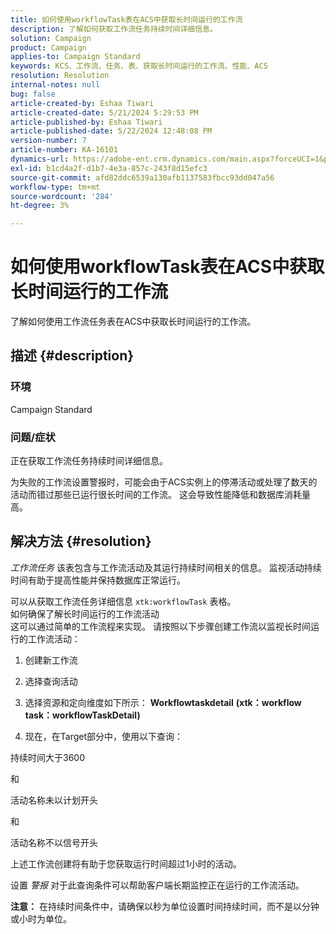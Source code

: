 ```yaml
---
title: 如何使用workflowTask表在ACS中获取长时间运行的工作流
description: 了解如何获取工作流任务持续时间详细信息。
solution: Campaign
product: Campaign
applies-to: Campaign Standard
keywords: KCS、工作流、任务、表、获取长时间运行的工作流、性能、ACS
resolution: Resolution
internal-notes: null
bug: false
article-created-by: Eshaa Tiwari
article-created-date: 5/21/2024 5:29:53 PM
article-published-by: Eshaa Tiwari
article-published-date: 5/22/2024 12:48:08 PM
version-number: 7
article-number: KA-16101
dynamics-url: https://adobe-ent.crm.dynamics.com/main.aspx?forceUCI=1&pagetype=entityrecord&etn=knowledgearticle&id=59ca2cba-9717-ef11-9f8a-6045bd006793
exl-id: b1cd4a2f-d1b7-4e3a-857c-243f8d15efc3
source-git-commit: afd82ddc6539a130afb1137583fbcc93dd047a56
workflow-type: tm+mt
source-wordcount: '284'
ht-degree: 3%

---
```


# 如何使用workflowTask表在ACS中获取长时间运行的工作流


了解如何使用工作流任务表在ACS中获取长时间运行的工作流。

## 描述 {#description}


### <b>环境</b>

Campaign Standard

### <b>问题/症状</b>

正在获取工作流任务持续时间详细信息。

为失败的工作流设置警报时，可能会由于ACS实例上的停滞活动或处理了数天的活动而错过那些已运行很长时间的工作流。 这会导致性能降低和数据库消耗量高。


## 解决方法 {#resolution}


*工作流任务* 该表包含与工作流活动及其运行持续时间相关的信息。 监视活动持续时间有助于提高性能并保持数据库正常运行。

可以从获取工作流任务详细信息 `xtk:workflowTask` 表格。
<br>如何确保了解长时间运行的工作流活动<br>
这可以通过简单的工作流程来实现。 请按照以下步骤创建工作流以监视长时间运行的工作流活动：

1. 创建新工作流

2. 选择查询活动

3. 选择资源和定向维度如下所示： <b>Workflowtaskdetail</b> <b>(xtk：workflow task：workflowTaskDetail)</b>

4. 现在，在Target部分中，使用以下查询：

持续时间大于3600

和

活动名称未以计划开头

和

活动名称不以信号开头



上述工作流创建将有助于您获取运行时间超过1小时的活动。

设置 *警报* 对于此查询条件可以帮助客户端长期监控正在运行的工作流活动。

<b>注意：</b> 在持续时间条件中，请确保以秒为单位设置时间持续时间，而不是以分钟或小时为单位。

